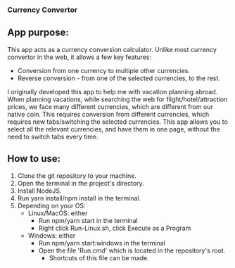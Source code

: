 ### Currency Convertor

## App purpose:

This app acts as a currency conversion calculator.
Unlike most currency convertor in the web, it allows a few key features:

-  Conversion from one currency to multiple other currencies.
-  Reverse conversion - from one of the selected currencies, to the rest.

I originally developed this app to help me with vacation planning abroad. When planning vacations, while searching the web for flight/hotel/attraction prices, we face many different currencies, which are different from our native coin.
This requires conversion from different currencies, which requires new tabs/switching the selected currencies.
This app allows you to select all the relevant currencies, and have them in one page, without the need to switch tabs every time.

## How to use:

1. Clone the git repository to your machine.
2. Open the terminal in the project's directory.
3. Install NodeJS.
4. Run yarn install/npm install in the terminal.
5. Depending on your OS:
   -  Linux/MacOS: either
      -  Run npm/yarn start in the terminal
      -  Right click Run-Linux.sh, click Execute as a Program
   -  Windows: either
      -  Run npm/yarn start:windows in the terminal
      -  Open the file 'Run.cmd' which is located in the repository's root.
         -  Shortcuts of this file can be made.
